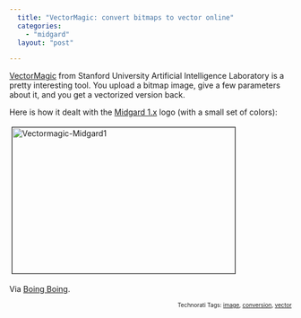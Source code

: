 ```yaml
---
  title: "VectorMagic: convert bitmaps to vector online"
  categories: 
    - "midgard"
  layout: "post"

---
```

<a href="http://vectormagic.stanford.edu/">VectorMagic</a> from Stanford University Artificial Intelligence Laboratory is a pretty interesting tool. You upload a bitmap image, give a few parameters about it, and you get a vectorized version back.

Here is how it dealt with the <a href="http://www.midgard-project.org/">Midgard 1.x</a> logo (with a small set of colors):

<a href="https://d2vqpl3tx84ay5.cloudfront.net/vectormagic-midgard1.png"><img src="https://d2vqpl3tx84ay5.cloudfront.net/vectormagic-midgard1-tm.jpg" height="261" width="398" border="1" hspace="4" vspace="4" alt="Vectormagic-Midgard1" /></a>

Via <a href="http://www.boingboing.net/2007/11/21/web-site-converts-ph.html">Boing Boing</a>.

<p style="text-align:right;font-size:10px;">Technorati Tags: <a href="http://www.technorati.com/tag/image" rel="tag">image</a>, <a href="http://www.technorati.com/tag/conversion" rel="tag">conversion</a>, <a href="http://www.technorati.com/tag/vector" rel="tag">vector</a></p>
